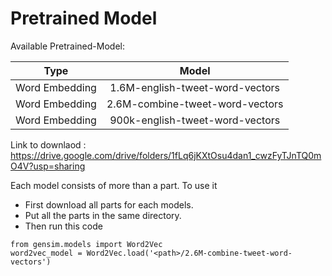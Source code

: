 # Pretrained Model

Available Pretrained-Model:

| Type          | Model         |
| ------------- |:-------------:|
| Word Embedding | 1.6M-english-tweet-word-vectors |
| Word Embedding | 2.6M-combine-tweet-word-vectors      | 
| Word Embedding | 900k-english-tweet-word-vectors      |

Link to downlaod : https://drive.google.com/drive/folders/1fLq6jKXtOsu4dan1_cwzFyTJnTQ0mO4V?usp=sharing

Each model consists of more than a part. To use it
* First download all parts for each models.
* Put all the parts in the same directory.
* Then run this code
```
from gensim.models import Word2Vec
word2vec_model = Word2Vec.load('<path>/2.6M-combine-tweet-word-vectors')
```